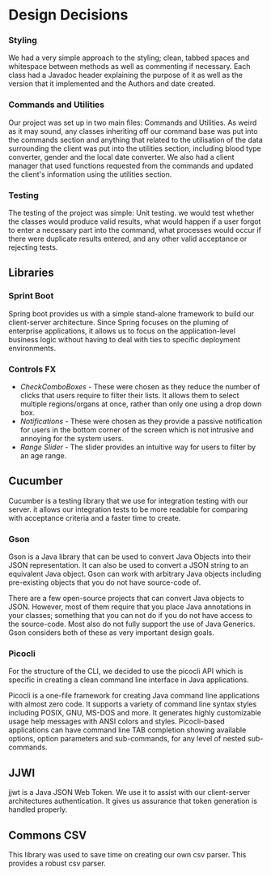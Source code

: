 # Design Decisions

### Styling
We had a very simple approach to the styling; clean, tabbed spaces and whitespace between methods as well as
commenting if necessary. Each class had a Javadoc header explaining the purpose of it as well as the version
that it implemented and the Authors and date created.

### Commands and Utilities
Our project was set up in two main files: Commands and Utilities. As weird as it may sound,
any classes inheriting off our command base was put into the commands section and anything that related to
the utilisation of the data surrounding the client was put into the utilities section, including blood type converter,
gender and the local date converter. We also had a client manager that used functions requested from the commands and
updated the client's information using the utilities section.

### Testing
The testing of the project was simple: Unit testing. we would test whether the classes would produce
valid results, what would happen if a user forgot to enter a necessary part into the command, what processes
would occur if there were duplicate results entered, and any other valid acceptance or rejecting tests.


## Libraries

### Sprint Boot
Spring boot provides us with a simple stand-alone framework to build our client-server architecture. Since Spring
focuses on the pluming of enterprise applications, it allows us to focus on the application-level business logic without
having to deal with ties to specific deployment environments.


### Controls FX
* *CheckComboBoxes* - These were chosen as they reduce the number of clicks that users require to filter their lists. 
It allows them to select multiple regions/organs at once, rather than only one using a drop down box.
* *Notifications* - These were chosen as they provide a passive notification for users in the bottom corner of the screen
which is not intrusive and annoying for the system users.
* *Range Slider* - The slider provides an intuitive way for users to filter by an age range.


## Cucumber
Cucumber is a testing library that we use for integration testing with our server. it allows our integration tests to be more readable for
comparing with acceptance criteria and a faster time to create.


### Gson
Gson is a Java library that can be used to convert Java Objects into their JSON representation.
It can also be used to convert a JSON string to an equivalent Java object.
Gson can work with arbitrary Java objects including pre-existing objects that you do not have
source-code of.

There are a few open-source projects that can convert Java objects to JSON.
However, most of them require that you place Java annotations in your classes; something that you
can not do if you do not have access to the source-code. Most also do not fully support the use
of Java Generics. Gson considers both of these as very important design goals.


### Picocli
For the structure of the CLI, we decided to use the picocli API which is specific in creating a clean
command line interface in Java applications.

Picocli is a one-file framework for creating Java command line applications with almost zero code.
It supports a variety of command line syntax styles including POSIX, GNU, MS-DOS and more.
It generates highly customizable usage help messages with ANSI colors and styles.
Picocli-based applications can have command line TAB completion showing available options,
option parameters and sub-commands, for any level of nested sub-commands.


## JJWI
jjwt is a Java JSON Web Token. We use it to assist with our client-server architectures authentication. It gives us assurance that
token generation is handled properly.


## Commons CSV
This library was used to save time on creating our own csv parser. This provides a robust csv parser.


